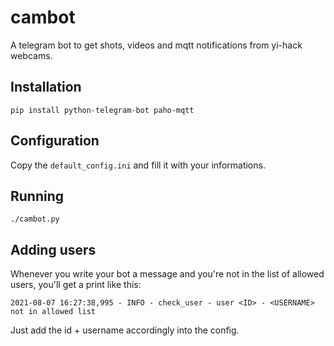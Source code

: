 # cambot
A telegram bot to get shots, videos and mqtt notifications from yi-hack webcams.

## Installation
`pip install python-telegram-bot paho-mqtt`

## Configuration
Copy the `default_config.ini` and fill it with your informations.

## Running
`./cambot.py`

## Adding users
Whenever you write your bot a message and you're not in the list of allowed users,
you'll get a print like this:

`2021-08-07 16:27:38,995 - INFO - check_user - user <ID> - <USERNAME>  not in allowed list`

Just add the id + username accordingly into the config.
